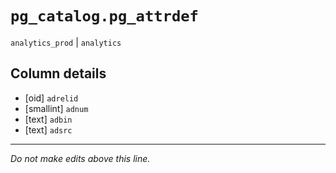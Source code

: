# `pg_catalog.pg_attrdef`
`analytics_prod` | `analytics`

## Column details
* [oid]       `adrelid`
* [smallint]  `adnum`
* [text]      `adbin`
* [text]      `adsrc`

-------------------------------------------------------------------------------
*Do not make edits above this line.*
